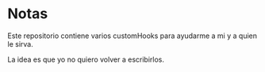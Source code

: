 # Notas

Este repositorio contiene varios customHooks para ayudarme a mi y a quien le sirva.

La idea es que yo no quiero volver a escribirlos.